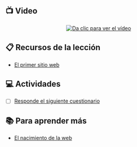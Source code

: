 ## :tv: Video

<div align="center">
  <a target="_blank" href="https://drive.google.com/file/d/1kRBSl8nshUBsciVyfCilGZNZdVzktPoJ/view?usp=sharing"><img src="https://github.com/wizeline/web-development-bootcamp-course/blob/main/pre-curso/modulo_1/sesion_1.1/assets/cover%20image%201.1.jpeg?raw=true" alt="Da clic para ver el vídeo"></a>
</div>

## :clipboard: Recursos de la lección

- [El primer sitio web](http://info.cern.ch/hypertext/WWW/TheProject.html)

## :computer: Actividades

- [ ] [Responde el siguiente cuestionario](https://forms.gle/BBvbz7LQkpB8XZhW8)

## :books: Para aprender más

- [El nacimiento de la web](https://home.cern/science/computing/birth-web)
